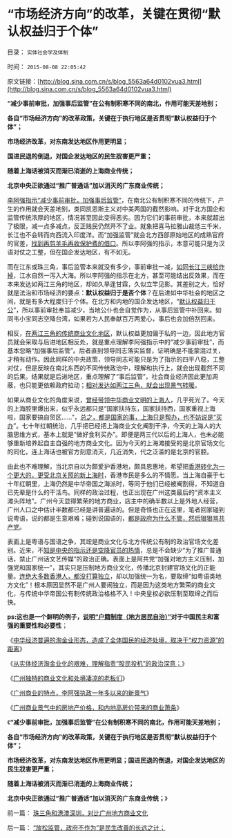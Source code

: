 # “市场经济方向”的改革，关键在贯彻“默认权益归于个体”

目录： `实体社会学及体制` 

时间： `2015-08-08 22:05:42` 

原文链接：[http://blog.sina.com.cn/s/blog_5563a64d0102vua3.html](http://blog.sina.com.cn/s/blog_5563a64d0102vua3.html)

**“减少事前审批，加强事后监管”在公有制积寒不同的南北，作用可能天差地别；**

**各自“市场经济方向”的改革政策，关键在于执行地区是否贯彻“默认权益归于个体”；**

**市场经济改革，对东南发达地区作用更明显；**

**国进民退的倒退，对国企发达地区的民生戕害更严重；**

**随着上海话被消灭而渐已消逝的上海商业传统；**

**北京中央正欲通过“推广普通话”加以消灭的广东商业传统；**

[李阿强指示“减少事前审批，加强事后监管”](../../../2014/6/8/李克强同志改革观念中的常识误区.md)，在南北公有制积寒不同的传统下，产生的作用就会天差地别，类同凯恩斯主义对中美两国的截然影响。对于北方国企和监管传统浓厚的地区，情况甚至因此变得恶劣。因为它们的事前审批，本来就超出了极限，减一点多减点，反正贱民仍然开不了业。就象把喜马拉雅山裁低三千米，长江也不会转而向西流入印度洋。而“加强监管”就会北方西部原始地区的成熟官府的官差，[找到再剪羊毛再收保护费的借口](../../../2011/10/9/300-年率的高利贷小意思！300-的利润小意思！.md)。所以李阿强的指示，本意可能只是为汉语对仗之工整，但在国企发达地区，有不如无。

而在江东或珠三角，事后监管本来就没有多少，事前审批一减，[如同长江三峡给炸掉](../../../2011/6/3/三峡大坝好就好在“大”.md)，江水自然一泻入大海。所以李阿强的指示在北方，甚至可能结出反效果，而在本来发达如两江三角的地区，却如久旱逢甘霖，久似立竿见影。其差别之大，恰好就是法治和市场经济的要点：**默认权益归于是否个体**？在后进如中华社会的地区之间，就是有多大程度归于个体。在北方和内地的国企发达地区，“[默认权益归于公](../../../2014/5/26/资本主义的“终审权”及公有制；.md)”，所以事前审批奉旨减少，当地公仆也会自觉作为，从事后监管中补回来。如同韦小宝同志空降台湾，如果若为人民奉献百万两爱心，事后也会加倍刮回来。

相反，[在两江三角的传统商业文化地区](../../../2013/1/13/苏杭现象是伤害极少数地区居民的多数人暴政及真实的地区差距.md)，默认权益更加偏于私的一边，因此地方官员就会采取与后进地区相反处，就是重点理解李阿强指示中的“减少事前审批”，而基本忽略“加强事后监管”。后者直到领导同志落实监督，证明确是不能蒙混过关，才稍有动作。因此同样的中央政策，领导同志可能只是为了指示的四平八稳，工整对仗，但是反映在南北东西的不同传统政治中，理解和执行上，就会出现截然不同的后果。结果就是后进地区，重点理解了“事后监管”，社会商业经济因此更加凋蔽，也只能更依赖政府拉动；[相对发达如两江三角，就会出现景气转暖](../../../2014/3/6/只有苏联模式中的极左端，才会反户籍制度.md)。

如果从商业文化的角度来说，[曾经带领中华商业文明的上海人](../../../2014/7/5/晚清上海的城市生活，洋人的身份，地位，角色和利益；.md)，几乎死光了。今天的上海腔里爆出来，似乎永远都只是“国家扶持东，国家扶持西，国家重视上海啦，国家要搞自贸区……”，[总之，都是国家的事，上海只是帮办，也不妨说是“买办](../../../2014/7/13/香港金融中心的本质和上海的骗局；.md)”。七十年红朝统治，几乎把已经把上海商业文化阉割干净，今天的上海人的大脑思维方式，基本上就是“做好食利买办”。即便是两三代以后的上海人，也未必能够重新培养起自主自强的地方商业文化。因为今天的上海滩接受的是北京官场文化的同化，连上海话也被官方刻意消灭，几近消失，代之泛滥的是北京的官腔。

由此也不难理解，当北京自以为颇爱护香港地，颇具恩惠地，希望把[香港转化为一个更大的，更受北京关照的新上海时](../../../2014/8/4/大陆必须放弃港元，香港必须放弃联系汇率.md)，香港市民是多么的不情愿。当上海自豪于七十年红朝里，上海仍然是中华帝国之海派时，等同于他们已经被阉割得，不知道自已先辈是什么的干活鸟。同样的政治过程，也正出现在广州这类最后的“资本主义滩头阵地”。广州今天显得繁荣的地方商业，店主中的确半数以上是外地人经营，广州人口之中估计半数都已经是讲普遍话的。但是奇怪也正在这里，笔者回家碰到说粤语，说的都是生意艰难；碰到说国语的，[都是政府为什么不管，然后狠狠骂共产党](../../../2014/7/5/俺国民粹推动的国进民退，兼谈SARS事变后的竭斯底里.md)。

表面上是粤语与国语之争，其竤是商业文化与北方传统公有制的政治官场文化差别。近来，不[知是中央的指示还是空降官员的热情](../../../2010/11/13/基督教曾经不宽容；老基督教也成为异端Gnostics.md)，总是不会缺少“为了推广普通话，禁止广州话文艺传媒”的政治正确。表面上是阿共党“加强对地方主义压制，加强党和国家统一”，其实只是压制地方商业文化，传播北京封建官场文化的正能量。[连绝大多数香港人，都没打算独立](../../../2014/8/10/中央对香港自治并无反感，中国文化对城市自治非常抗拒.md)，却以加强统一为名，要取缔“如粤语类地方文化”！根本原因显然不是广州人要闹独立，而是因为这类地方繁荣的商业文化，与传统中华帝国公有制传统政治格格不入！中央皇权必欲压制至取缔之而后快。

**ps:这也是一个鲜明的例子，[说明“户籍制度（地方居民自治）”](../../../2010/3/6/为户籍制度正名，是民主启蒙的关键一环.md)对于中国民主和富强的重要性和必要性**；

《[中华经济普遍的淘金业形态，造成了全体国民的经济处境，取决于“权力资源”的距离](../../../2015/8/3/淘金业形态下的中国经济，强化了政府对经济的控制和封建化.md)》

《[从实体经济淘金业化的艰难，理解指责“股民投机”的政治深意；](../../../2015/8/4/从实体经济淘金业化的艰难，理解指责“股民投机”的政治深意；.md)》

《[广州独特的商业文化和处境凄凉的老板们](../../../2015/8/5/广州独特的商业文化和处境凄凉的老板们；.md)》

《[广州商业的特点，李阿强执政一年多以来的新景气](../../../2015/8/6/广州商业的特点，李阿强执政一年来的新景气；.md)》

《[广州商业景气中的房地产价格，和内地高房价带来的商业萧条](../../../2015/8/7/“放松监管，政府不作为”是民生改善的长远之计；.md)》

《**“减少事前审批，加强事后监管”在公有制积寒不同的南北，作用可能天差地别；**

**各自“市场经济方向”的改革政策，关键在于执行地区是否贯彻“默认权益归于个体”；**

**市场经济改革，对东南发达地区作用更明显；国进民退的倒退，对国企发达地区的民生戕害更严重；**

**随着上海话被消灭而渐已消逝的上海商业传统；**

**北京中央正欲通过“推广普通话”加以消灭的广东商业传统；**》

前一篇： [珠三角和港澳深圳，对比广州地方商业文化](../../../2015/8/22/珠三角和港澳深圳，对比广州地方商业文化.md)

后一篇： [“放松监管，政府不作为”是民生改善的长远之计；](../../../2015/8/7/“放松监管，政府不作为”是民生改善的长远之计；.md)


